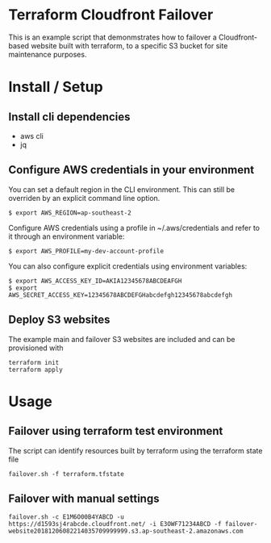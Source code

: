 # Terraform Cloudfront Failover
This is an example script that demonmstrates how to failover a Cloudfront-based website built with terraform, to a specific S3 bucket for site maintenance purposes.



# Install / Setup
## Install cli dependencies
* aws cli
* jq

## Configure AWS credentials in your environment
You can set a default region in the CLI environment. This can still be overriden by an explicit command line option.

```
$ export AWS_REGION=ap-southeast-2
```

Configure AWS credentials using a profile in ~/.aws/credentials and refer to it through an environment variable:

```
$ export AWS_PROFILE=my-dev-account-profile
```

You can also configure explicit credentials using environment variables:

```
$ export AWS_ACCESS_KEY_ID=AKIA12345678ABCDEAFGH
$ export AWS_SECRET_ACCESS_KEY=12345678ABCDEFGHabcdefgh12345678abcdefgh
```

## Deploy S3 websites
The example main and failover S3 websites are included and can be provisioned with 
```
terraform init
terraform apply
```

# Usage
## Failover using terraform test environment
The script can identify resources built by terraform using the terraform state file

```
failover.sh -f terraform.tfstate
```

## Failover with manual settings
```
failover.sh -c E1M6O00B4YABCD -u https://d1593sj4rabcde.cloudfront.net/ -i E3OWF71234ABCD -f failover-website20181206082214035709999999.s3.ap-southeast-2.amazonaws.com
```
